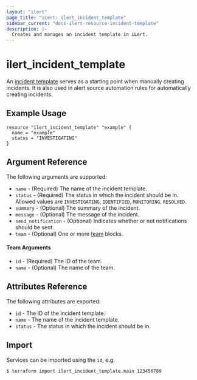 ```yaml
---
layout: "ilert"
page_title: "iLert: ilert_incident_template"
sidebar_current: "docs-ilert-resource-incident-template"
description: |-
  Creates and manages an incident template in iLert.
---
```


# ilert_incident_template

An [incident template](https://api.ilert.com/api-docs/#tag/Incident-Templates) serves as a starting point when manually creating incidents. It is also used in alert source automation rules for automatically creating incidents.

## Example Usage

```hcl
resource "ilert_incident_template" "example" {
  name = "example"
  status = "INVESTIGATING"
}
```

## Argument Reference

The following arguments are supported:

- `name` - (Required) The name of the incident template.
- `status` - (Required) The status in which the incident should be in. Allowed values are `INVESTIGATING`, `IDENTIFIED`, `MONITORING`, `RESOLVED`.
- `summary` - (Optional) The summary of the incident.
- `message` - (Optional) The message of the incident.
- `send_notification` - (Optional) Indicates whether or not notifications should be sent.
- `team` - (Optional) One or more [team](#team-arguments) blocks.

#### Team Arguments

- `id` - (Required) The ID of the team.
- `name` - (Optional) The name of the team.

## Attributes Reference

The following attributes are exported:

- `id` - The ID of the incident template.
- `name` - The name of the incident template.
- `status` - The status in which the incident should be in.

## Import

Services can be imported using the `id`, e.g.

```sh
$ terraform import ilert_incident_template.main 123456789
```
